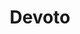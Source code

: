 ---
title: "Devoto"
url: /ciudad-autonoma-de-buenos-aires/devoto-avenida-san-martin/
shop: general
---